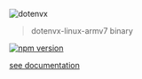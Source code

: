 ![dotenvx](https://dotenvx.com/better-banner.png)

> dotenvx-linux-armv7 binary

[![npm version](https://img.shields.io/npm/v/@dotenvx/dotenvx-linux-armv7.svg)](https://www.npmjs.com/package/@dotenvx/dotenvx-linux-armv7)

[see documentation](https://github.com/dotenvx/dotenvx)

&nbsp;
